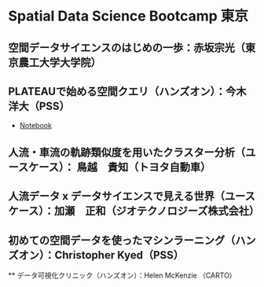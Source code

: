 # Spatial Data Science Bootcamp 東京

## 空間データサイエンスのはじめの一歩：赤坂宗光（東京農工大学大学院）

## PLATEAUで始める空間クエリ（ハンズオン）：今木洋大（PSS）
* [Notebook](https://github.com/pacificspatial/flateau/blob/main/notebook/sdsc_bootcamp_tokyo.ipynb)

## 人流・車流の軌跡類似度を用いたクラスター分析（ユースケース）： 鳥越　貴知（トヨタ自動車）

## 人流データ x データサイエンスで見える世界（ユースケース）：加瀬　正和（ジオテクノロジーズ株式会社）

## 初めての空間データを使ったマシンラーニング（ハンズオン）：Christopher Kyed（PSS）

** データ可視化クリニック（ハンズオン）：Helen McKenzie （CARTO）
